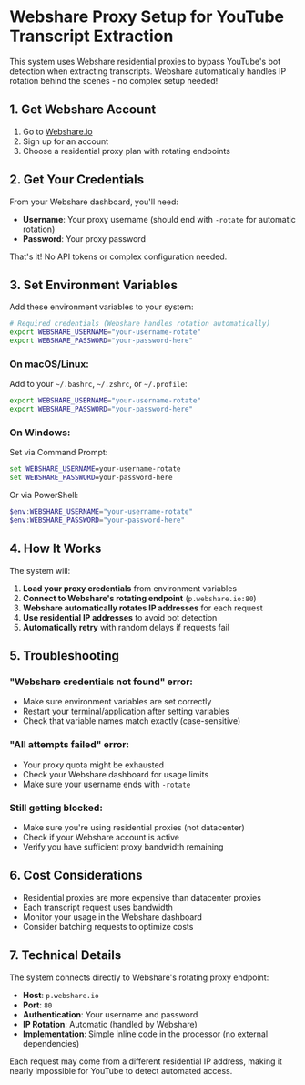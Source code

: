 # Webshare Proxy Setup for YouTube Transcript Extraction

This system uses Webshare residential proxies to bypass YouTube's bot detection when extracting transcripts. Webshare automatically handles IP rotation behind the scenes - no complex setup needed!

## 1. Get Webshare Account

1. Go to [Webshare.io](https://www.webshare.io/)
2. Sign up for an account
3. Choose a residential proxy plan with rotating endpoints

## 2. Get Your Credentials

From your Webshare dashboard, you'll need:

- **Username**: Your proxy username (should end with `-rotate` for automatic rotation)
- **Password**: Your proxy password 

That's it! No API tokens or complex configuration needed.

## 3. Set Environment Variables

Add these environment variables to your system:

```bash
# Required credentials (Webshare handles rotation automatically)
export WEBSHARE_USERNAME="your-username-rotate"
export WEBSHARE_PASSWORD="your-password-here"
```

### On macOS/Linux:
Add to your `~/.bashrc`, `~/.zshrc`, or `~/.profile`:

```bash
export WEBSHARE_USERNAME="your-username-rotate"
export WEBSHARE_PASSWORD="your-password-here"
```

### On Windows:
Set via Command Prompt:
```cmd
set WEBSHARE_USERNAME=your-username-rotate
set WEBSHARE_PASSWORD=your-password-here
```

Or via PowerShell:
```powershell
$env:WEBSHARE_USERNAME="your-username-rotate"
$env:WEBSHARE_PASSWORD="your-password-here"
```

## 4. How It Works

The system will:

1. **Load your proxy credentials** from environment variables
2. **Connect to Webshare's rotating endpoint** (`p.webshare.io:80`)
3. **Webshare automatically rotates IP addresses** for each request
4. **Use residential IP addresses** to avoid bot detection
5. **Automatically retry** with random delays if requests fail

## 5. Troubleshooting

### "Webshare credentials not found" error:
- Make sure environment variables are set correctly
- Restart your terminal/application after setting variables
- Check that variable names match exactly (case-sensitive)

### "All attempts failed" error:
- Your proxy quota might be exhausted
- Check your Webshare dashboard for usage limits
- Make sure your username ends with `-rotate`

### Still getting blocked:
- Make sure you're using residential proxies (not datacenter)
- Check if your Webshare account is active
- Verify you have sufficient proxy bandwidth remaining

## 6. Cost Considerations

- Residential proxies are more expensive than datacenter proxies
- Each transcript request uses bandwidth
- Monitor your usage in the Webshare dashboard
- Consider batching requests to optimize costs

## 7. Technical Details

The system connects directly to Webshare's rotating proxy endpoint:
- **Host**: `p.webshare.io`  
- **Port**: `80`
- **Authentication**: Your username and password
- **IP Rotation**: Automatic (handled by Webshare)
- **Implementation**: Simple inline code in the processor (no external dependencies)

Each request may come from a different residential IP address, making it nearly impossible for YouTube to detect automated access. 